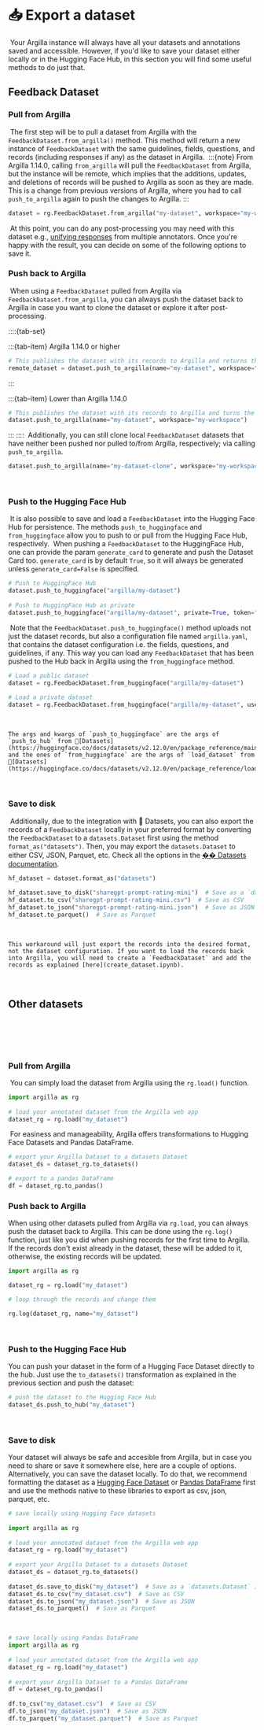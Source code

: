 # 📥 Export a dataset
​
Your Argilla instance will always have all your datasets and annotations saved and accessible. However, if you'd like to save your dataset either locally or in the Hugging Face Hub, in this section you will find some useful methods to do just that.
​
## Feedback Dataset

### Pull from Argilla
​
The first step will be to pull a dataset from Argilla with the `FeedbackDataset.from_argilla()` method. This method will return a new instance of `FeedbackDataset` with the same guidelines, fields, questions, and records (including responses if any) as the dataset in Argilla.
​
:::{note}
From Argilla 1.14.0, calling `from_argilla` will pull the `FeedbackDataset` from Argilla, but the instance will be remote, which implies that the additions, updates, and deletions of records will be pushed to Argilla as soon as they are made. This is a change from previous versions of Argilla, where you had to call `push_to_argilla` again to push the changes to Argilla.
:::
​
```python
dataset = rg.FeedbackDataset.from_argilla("my-dataset", workspace="my-workspace")
```
​
At this point, you can do any post-processing you may need with this dataset e.g., [unifying responses](collect_responses.ipynb) from multiple annotators. Once you're happy with the result, you can decide on some of the following options to save it.
​
### Push back to Argilla
​
When using a `FeedbackDataset` pulled from Argilla via `FeedbackDataset.from_argilla`, you can always push the dataset back to Argilla in case you want to clone the dataset or explore it after post-processing.

::::{tab-set}

:::{tab-item} Argilla 1.14.0 or higher
```python
# This publishes the dataset with its records to Argilla and returns the dataset in Argilla
remote_dataset = dataset.push_to_argilla(name="my-dataset", workspace="my-workspace")
```
:::

:::{tab-item} Lower than Argilla 1.14.0
```python
# This publishes the dataset with its records to Argilla and turns the dataset object into a dataset in Argilla
dataset.push_to_argilla(name="my-dataset", workspace="my-workspace")
```
:::
::::
​
Additionally, you can still clone local `FeedbackDataset` datasets that have neither been pushed nor pulled to/from Argilla, respectively; via calling `push_to_argilla`.
​
```python
dataset.push_to_argilla(name="my-dataset-clone", workspace="my-workspace")
```
​
### Push to the Hugging Face Hub
​
It is also possible to save and load a `FeedbackDataset` into the Hugging Face Hub for persistence. The methods `push_to_huggingface` and `from_huggingface` allow you to push to or pull from the Hugging Face Hub, respectively.
​
When pushing a `FeedbackDataset` to the HuggingFace Hub, one can provide the param `generate_card` to generate and push the Dataset Card too. `generate_card` is by default `True`, so it will always be generated unless `generate_card=False` is specified.
​
```python
# Push to HuggingFace Hub
dataset.push_to_huggingface("argilla/my-dataset")
​
# Push to HuggingFace Hub as private
dataset.push_to_huggingface("argilla/my-dataset", private=True, token="...")
```
​
Note that the `FeedbackDataset.push_to_huggingface()` method uploads not just the dataset records, but also a configuration file named `argilla.yaml`, that contains the dataset configuration i.e. the fields, questions, and guidelines, if any. This way you can load any `FeedbackDataset` that has been pushed to the Hub back in Argilla using the `from_huggingface` method.
​
```python
# Load a public dataset
dataset = rg.FeedbackDataset.from_huggingface("argilla/my-dataset")
​
# Load a private dataset
dataset = rg.FeedbackDataset.from_huggingface("argilla/my-dataset", use_auth_token=True)
```
​
```{note}
The args and kwargs of `push_to_huggingface` are the args of `push_to_hub` from 🤗[Datasets](https://huggingface.co/docs/datasets/v2.12.0/en/package_reference/main_classes#datasets.Dataset.push_to_hub), and the ones of `from_huggingface` are the args of `load_dataset` from 🤗[Datasets](https://huggingface.co/docs/datasets/v2.12.0/en/package_reference/loading_methods#datasets.load_dataset).
```
​
### Save to disk
​
Additionally, due to the integration with 🤗 Datasets, you can also export the records of a `FeedbackDataset` locally in your preferred format by converting the `FeedbackDataset` to a `datasets.Dataset` first using the method `format_as("datasets")`. Then, you may export the `datasets.Dataset` to either CSV, JSON, Parquet, etc. Check all the options in the [�� Datasets documentation](https://huggingface.co/docs/datasets/v2.12.0/en/package_reference/main_classes#datasets.Dataset.save_to_disk).
​
```python
hf_dataset = dataset.format_as("datasets")
​
hf_dataset.save_to_disk("sharegpt-prompt-rating-mini")  # Save as a `datasets.Dataset` in the local filesystem
hf_dataset.to_csv("sharegpt-prompt-rating-mini.csv")  # Save as CSV
hf_dataset.to_json("sharegpt-prompt-rating-mini.json")  # Save as JSON
hf_dataset.to_parquet()  # Save as Parquet
```
​
```{note}
This workaround will just export the records into the desired format, not the dataset configuration. If you want to load the records back into Argilla, you will need to create a `FeedbackDataset` and add the records as explained [here](create_dataset.ipynb).
```
​
## Other datasets
​
```{include} /_common/other_datasets.md
```
​
### Pull from Argilla
​
You can simply load the dataset from Argilla using the `rg.load()` function.
​
```python
import argilla as rg
​
# load your annotated dataset from the Argilla web app
dataset_rg = rg.load("my_dataset")
```
​
For easiness and manageability, Argilla offers transformations to Hugging Face Datasets and Pandas DataFrame.
```python
# export your Argilla Dataset to a datasets Dataset
dataset_ds = dataset_rg.to_datasets()
```
```python
# export to a pandas DataFrame
df = dataset_rg.to_pandas()
```

### Push back to Argilla

When using other datasets pulled from Argilla via `rg.load`, you can always push the dataset back to Argilla. This can be done using the `rg.log()` function, just like you did when pushing records for the first time to Argilla. If the records don't exist already in the dataset, these will be added to it, otherwise, the existing records will be updated.

```python
import argilla as rg

dataset_rg = rg.load("my_dataset")

# loop through the records and change them

rg.log(dataset_rg, name="my_dataset")
```
​
### Push to the Hugging Face Hub

You can push your dataset in the form of a Hugging Face Dataset directly to the hub. Just use the `to_datasets()` transformation as explained in the previous section and push the dataset:
​
```python
# push the dataset to the Hugging Face Hub
dataset_ds.push_to_hub("my_dataset")
```
​
### Save to disk
Your dataset will always be safe and accesible from Argilla, but in case you need to share or save it somewhere else, here are a couple of options.
​
Alternatively, you can save the dataset locally. To do that, we recommend formatting the dataset as a [Hugging Face Dataset](https://huggingface.co/docs/datasets/v2.12.0/en/package_reference/main_classes#datasets.Dataset.save_to_disk) or [Pandas DataFrame](https://pandas.pydata.org/docs/reference/io.html) first and use the methods native to these libraries to export as csv, json, parquet, etc.
​
```python
# save locally using Hugging Face datasets
​
import argilla as rg
​
# load your annotated dataset from the Argilla web app
dataset_rg = rg.load("my_dataset")
​
# export your Argilla Dataset to a datasets Dataset
dataset_ds = dataset_rg.to_datasets()
​
dataset_ds.save_to_disk("my_dataset")  # Save as a `datasets.Dataset` in the local filesystem
dataset_ds.to_csv("my_dataset.csv")  # Save as CSV
dataset_ds.to_json("my_dataset.json")  # Save as JSON
dataset_ds.to_parquet()  # Save as Parquet
```
​
```python
# save locally using Pandas DataFrame
import argilla as rg
​
# load your annotated dataset from the Argilla web app
dataset_rg = rg.load("my_dataset")
​
# export your Argilla Dataset to a Pandas DataFrame
df = dataset_rg.to_pandas()
​
df.to_csv("my_dataset.csv")  # Save as CSV
df.to_json("my_dataset.json")  # Save as JSON
df.to_parquet("my_dataset.parquet")  # Save as Parquet
```